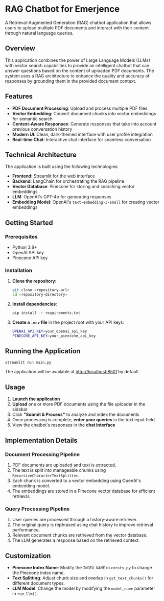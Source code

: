 # RAG Chatbot for Emerjence

A Retrieval-Augmented Generation (RAG) chatbot application that allows users to upload multiple PDF documents and interact with their content through natural language queries.

## Overview

This application combines the power of Large Language Models (LLMs) with vector search capabilities to provide an intelligent chatbot that can answer questions based on the content of uploaded PDF documents. The system uses a RAG architecture to enhance the quality and accuracy of responses by grounding them in the provided document context.

## Features

- **PDF Document Processing**: Upload and process multiple PDF files
- **Vector Embedding**: Convert document chunks into vector embeddings for semantic search
- **Context-Aware Responses**: Generate responses that take into account previous conversation history
- **Modern UI**: Clean, dark-themed interface with user profile integration
- **Real-time Chat**: Interactive chat interface for seamless conversation

## Technical Architecture

The application is built using the following technologies:

- **Frontend**: Streamlit for the web interface
- **Backend**: LangChain for orchestrating the RAG pipeline
- **Vector Database**: Pinecone for storing and searching vector embeddings
- **LLM**: OpenAI's GPT-4o for generating responses
- **Embedding Model**: OpenAI's `text-embedding-3-small` for creating vector embeddings

## Getting Started

### Prerequisites

- Python 3.8+
- OpenAI API key
- Pinecone API key

### Installation

1. **Clone the repository**:
   ```bash
   git clone <repository-url>
   cd <repository-directory>
   ```

2. **Install dependencies**:
   ```bash
   pip install -r requirements.txt
   ```

3. **Create a `.env` file** in the project root with your API keys:
   ```bash
   OPENAI_API_KEY=your_openai_api_key
   PINECONE_API_KEY=your_pinecone_api_key
   ```

## Running the Application

```bash
streamlit run main.py
```

The application will be available at [http://localhost:8501](http://localhost:8501) by default.

## Usage

1. **Launch the application**
2. **Upload** one or more PDF documents using the file uploader in the sidebar
3. Click **"Submit & Process"** to analyze and index the documents
4. Once processing is complete, **enter your queries** in the text input field
5. View the chatbot's responses in the **chat interface**

## Implementation Details

### Document Processing Pipeline

1. PDF documents are uploaded and text is extracted.
2. The text is split into manageable chunks using `RecursiveCharacterTextSplitter`.
3. Each chunk is converted to a vector embedding using OpenAI's embedding model.
4. The embeddings are stored in a Pinecone vector database for efficient retrieval.

### Query Processing Pipeline

1. User queries are processed through a history-aware retriever.
2. The original query is rephrased using chat history to improve retrieval performance.
3. Relevant document chunks are retrieved from the vector database.
4. The LLM generates a response based on the retrieved context.

## Customization

- **Pinecone Index Name**: Modify the `INDEX_NAME` in `consts.py` to change the Pinecone index name.
- **Text Splitting**: Adjust chunk size and overlap in `get_text_chunks()` for different document types.
- **LLM Model**: Change the model by modifying the `model_name` parameter in `run_llm()`.
